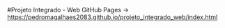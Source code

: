 #Projeto Integrado - Web
GitHub Pages -> https://pedromagalhaes2083.github.io/projeto_integrado_web/index.html
